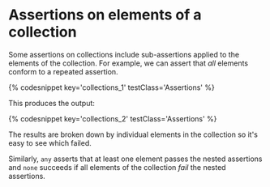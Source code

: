 ---
---

# Assertions on elements of a collection

Some assertions on collections include sub-assertions applied to the elements of the collection.
For example, we can assert that _all_ elements conform to a repeated assertion.

{% codesnippet key='collections_1' testClass='Assertions' %}

This produces the output:

{% codesnippet key='collections_2' testClass='Assertions' %}

The results are broken down by individual elements in the collection so it's easy to see which failed.

Similarly, `any` asserts that at least one element passes the nested assertions and `none` succeeds if all elements of the collection _fail_ the nested assertions.

